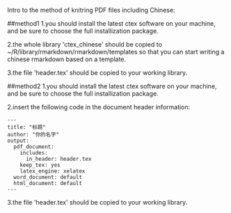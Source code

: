 Intro to the method of knitring PDF files including Chinese:

##method1
1.you should install the latest ctex software on your machine, and be sure to choose the full installization package.

2.the whole library 'ctex_chinese' should be copied to ~/R/library/rmarkdown/rmarkdown/templates so that you can start writing a chinese rmarkdown based on a template.

3.the file 'header.tex' should be copied to your working library.

##method2
1.you should install the latest ctex software on your machine, and be sure to choose the full installization package.

2.insert the following code in the document header information:
```
---
title: "标题"
author: "你的名字"
output:
  pdf_document:
	includes:
	  in_header: header.tex
	keep_tex: yes   
	latex_engine: xelatex
  word_document: default
  html_document: default
---
```
	
3.the file 'header.tex' should be copied to your working library.